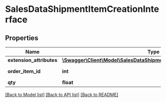 # SalesDataShipmentItemCreationInterface

## Properties
Name | Type | Description | Notes
------------ | ------------- | ------------- | -------------
**extension_attributes** | [**\Swagger\Client\Model\SalesDataShipmentItemCreationExtensionInterface**](SalesDataShipmentItemCreationExtensionInterface.md) |  | [optional] 
**order_item_id** | **int** | Order item ID. | 
**qty** | **float** | Quantity. | 

[[Back to Model list]](../README.md#documentation-for-models) [[Back to API list]](../README.md#documentation-for-api-endpoints) [[Back to README]](../README.md)



